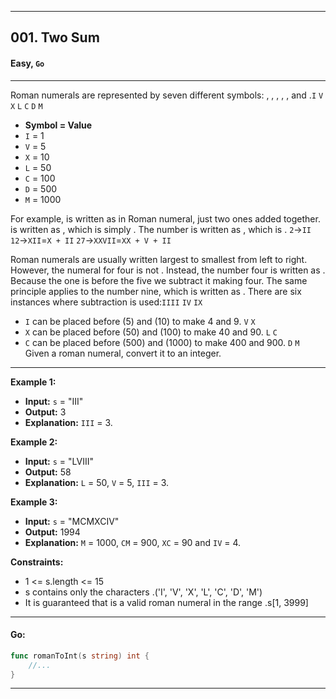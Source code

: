 ___
## 001. Two Sum 
#### Easy, **`Go`**

___
Roman numerals are represented by seven different symbols: , , , , , and .`I` `V` `X` `L` `C` `D` `M`

* **Symbol = Value**
* `I`   =   1
* `V`   =   5
* `X`   =   10
* `L`   =   50
* `C`   =   100
* `D`   =   500
* `M`   =   1000

For example,  is written as  in Roman numeral, just two ones added together. is written as , which is simply . The number is written as , which is .
`2`->`II`
`12`->`XII`=`X + II`
`27`->`XXVII`=`XX + V + II`

Roman numerals are usually written largest to smallest from left to right. However, the numeral for four is not . Instead, the number four is
written as . Because the one is before the five we subtract it making four. The same principle applies to the number nine, which is written as . 
There are six instances where subtraction is used:`IIII` `IV` `IX`

* `I` can be placed before (5) and (10) to make 4 and 9. `V` `X`
* `X` can be placed before (50) and (100) to make 40 and 90. `L` `C`
* `C` can be placed before (500) and (1000) to make 400 and 900. `D` `M`
Given a roman numeral, convert it to an integer.

 
___
**Example 1:**

* **Input:** `s` = "III"
* **Output:** 3
* **Explanation:** `III` = 3.

**Example 2:**

* **Input:** `s` = "LVIII"
* **Output:** 58
* **Explanation:** `L` = 50, `V` = 5, `III` = 3.

**Example 3:**

* **Input:** `s` = "MCMXCIV"
* **Output:** 1994
* **Explanation:** `M` = 1000, `CM` = 900, `XC` = 90 and `IV` = 4.
 

**Constraints:**

* 1 <= s.length <= 15
* s contains only the characters .('I', 'V', 'X', 'L', 'C', 'D', 'M')
* It is guaranteed that is a valid roman numeral in the range .s[1, 3999]
---
#### Go:
```Go
func romanToInt(s string) int {
    //...
}
```
---
